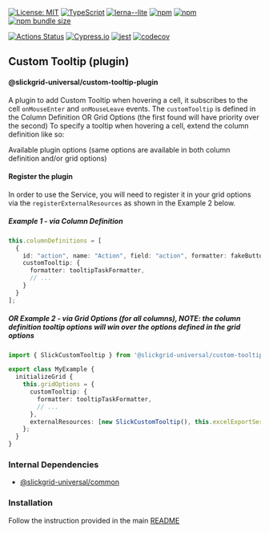 [![License: MIT](https://img.shields.io/badge/License-MIT-yellow.svg)](https://opensource.org/licenses/MIT)
[![TypeScript](https://img.shields.io/badge/%3C%2F%3E-TypeScript-%230074c1.svg)](http://www.typescriptlang.org/)
[![lerna--lite](https://img.shields.io/badge/maintained%20with-lerna--lite-e137ff)](https://github.com/ghiscoding/lerna-lite)
[![npm](https://img.shields.io/npm/v/@slickgrid-universal/custom-tooltip-plugin.svg)](https://www.npmjs.com/package/@slickgrid-universal/custom-tooltip-plugin)
[![npm](https://img.shields.io/npm/dy/@slickgrid-universal/custom-tooltip-plugin)](https://www.npmjs.com/package/@slickgrid-universal/custom-tooltip-plugin)
[![npm bundle size](https://img.shields.io/bundlephobia/minzip/@slickgrid-universal/custom-tooltip-plugin?color=success&label=gzip)](https://bundlephobia.com/result?p=@slickgrid-universal/custom-tooltip-plugin)

[![Actions Status](https://github.com/ghiscoding/slickgrid-universal/workflows/CI%20Build/badge.svg)](https://github.com/ghiscoding/slickgrid-universal/actions)
[![Cypress.io](https://img.shields.io/badge/tested%20with-Cypress-04C38E.svg)](https://www.cypress.io/)
[![jest](https://jestjs.io/img/jest-badge.svg)](https://github.com/facebook/jest)
[![codecov](https://codecov.io/gh/ghiscoding/slickgrid-universal/branch/master/graph/badge.svg)](https://codecov.io/gh/ghiscoding/slickgrid-universal)

## Custom Tooltip (plugin)
#### @slickgrid-universal/custom-tooltip-plugin

A plugin to add Custom Tooltip when hovering a cell, it subscribes to the cell `onMouseEnter` and `onMouseLeave` events.
The `customTooltip` is defined in the Column Definition OR Grid Options (the first found will have priority over the second)
To specify a tooltip when hovering a cell, extend the column definition like so:

Available plugin options (same options are available in both column definition and/or grid options)

#### Register the plugin
In order to use the Service, you will need to register it in your grid options via the `registerExternalResources` as shown in the Example 2 below.

##### Example 1  - via Column Definition
```ts
this.columnDefinitions = [
  {
    id: "action", name: "Action", field: "action", formatter: fakeButtonFormatter,
    customTooltip: {
      formatter: tooltipTaskFormatter,
      // ...
    }
  }
];
```

##### OR Example 2 - via Grid Options (for all columns), NOTE: the column definition tooltip options will win over the options defined in the grid options

```ts
import { SlickCustomTooltip } from '@slickgrid-universal/custom-tooltip-plugin';

export class MyExample {
  initializeGrid {
    this.gridOptions = {
      customTooltip: {
        formatter: tooltipTaskFormatter,
        // ...
      },
      externalResources: [new SlickCustomTooltip(), this.excelExportService],
    };
  }
}
```

### Internal Dependencies
- [@slickgrid-universal/common](https://github.com/ghiscoding/slickgrid-universal/tree/master/packages/common)

### Installation
Follow the instruction provided in the main [README](https://github.com/ghiscoding/slickgrid-universal#installation)

